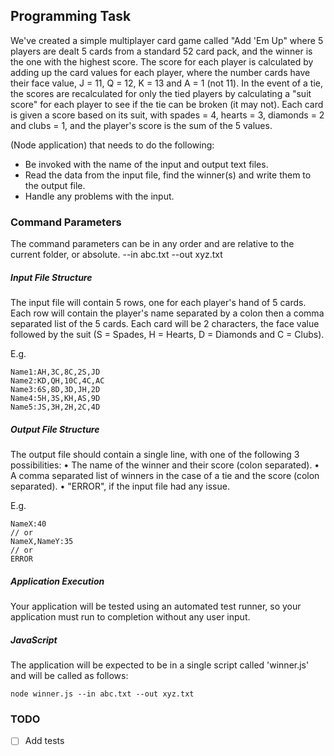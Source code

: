 ## Programming Task

We've created a simple multiplayer card game called "Add 'Em Up" where 5 players are dealt 5 cards from a standard 52 card pack, and the winner is the one with the highest score. The score for each player is calculated by adding up the card values for each player, where the number cards have their face value, J = 11, Q = 12, K = 13 and A = 1 (not 11). In the event of a tie, the scores are
recalculated for only the tied players by calculating a "suit score" for each player to see if the tie can be broken (it may not). Each card is given a score based on its suit, with spades = 4, hearts = 3, diamonds = 2 and clubs = 1, and the player's score is the sum of the 5 values.

(Node application) that needs to do the following:

- Be invoked with the name of the input and output text files.
- Read the data from the input file, find the winner(s) and write them to the output file.
- Handle any problems with the input.

### Command Parameters

The command parameters can be in any order and are relative to the current folder, or absolute.
--in abc.txt --out xyz.txt

##### Input File Structure

The input file will contain 5 rows, one for each player's hand of 5 cards. Each row will contain the player's name separated by a colon then a comma separated list of the 5 cards. Each card will be 2 characters, the face value followed by the suit (S = Spades, H = Hearts, D = Diamonds and C = Clubs).

E.g.

    Name1:AH,3C,8C,2S,JD
    Name2:KD,QH,10C,4C,AC
    Name3:6S,8D,3D,JH,2D
    Name4:5H,3S,KH,AS,9D
    Name5:JS,3H,2H,2C,4D

##### Output File Structure

The output file should contain a single line, with one of the following 3 possibilities:
• The name of the winner and their score (colon separated).
• A comma separated list of winners in the case of a tie and the score (colon separated).
• "ERROR", if the input file had any issue.

E.g.

    NameX:40
    // or
    NameX,NameY:35
    // or
    ERROR

##### Application Execution

Your application will be tested using an automated test runner, so your application must run to completion without any user input.

##### JavaScript

The application will be expected to be in a single script called 'winner.js' and will be called as follows:

`node winner.js --in abc.txt --out xyz.txt`

### TODO

- [ ] Add tests
